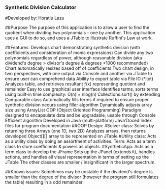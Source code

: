 ### Synthetic Division Calculator
#Developed by: Horatiu Lazu

##Purpose
The purpose of this application is to allow a user to find the quotient when dividing two polynomials - one by another. This application uses a GUI to do so, and uses a JTable to illustrate Ruffini's Law at work.


##Features:
Develops chart demonstrating synthetic division (with coefficients and consideration of monic expressions)
Can divide any two polynomials regardless of power, although reasonable division (aka dividend's degree > divisor's degree & degrees <1000 recommended)
Chart automatically resizes based off of coefficients
Two chart design, in two perspectives, with one output via Console and another via JTable to ensure user can comprehend data
Ability to export table via File IO (*.txt)
Analyzes table, and retrieves resultant ƒ(x) representing quotient and remainder
Easy to use graphical user interface
Identifies terms, sorts terms using built-in time complexity: O(n) = nlog(n) Collections.sort() by extending Comparable<T> class
Automatically fills terms if required to ensure proper synthetic division occurs using filler algorithm
Dynamically adjusts array size using ArrayList<Term>
OOP (Object Oriented Programming) Paradigm designed to encapsulate data and be upgradable, usable through Console
Efficient algorithm
Developed in Java (multi-platform)
Java'Doced Index files for program documentation
##OOP Design:
#Solver class:
Solves by returning three Arrays (one 1D, two 2D)
Analyzes arrays, then returns developed Object[][] array to be represented on JTable
#Utility class:
Acts as a utility class by doing an assortment of activities.
Term:
Acts as a term class to store coefficients & powers as objects.
#SyntheticApp:
Acts as a term class to develop the JFrame
Sets up the JPanel (extends it), handles actions, and handles all visual representation in terms of setting up the JTable
The other classes are smaller / insignificant in the larger spectrum. 

##Known issues:
Sometimes may be unstable if the dividend's degree is smaller than the degree of the divisor (however the program still formulates the table) resulting in a odd remainder. 